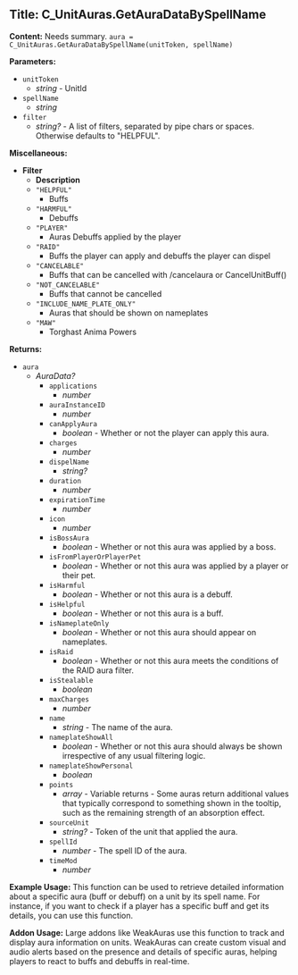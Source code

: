 ## Title: C_UnitAuras.GetAuraDataBySpellName

**Content:**
Needs summary.
`aura = C_UnitAuras.GetAuraDataBySpellName(unitToken, spellName)`

**Parameters:**
- `unitToken`
  - *string* - UnitId
- `spellName`
  - *string*
- `filter`
  - *string?* - A list of filters, separated by pipe chars or spaces. Otherwise defaults to "HELPFUL".

**Miscellaneous:**
- **Filter**
  - **Description**
  - `"HELPFUL"`
    - Buffs
  - `"HARMFUL"`
    - Debuffs
  - `"PLAYER"`
    - Auras Debuffs applied by the player
  - `"RAID"`
    - Buffs the player can apply and debuffs the player can dispel
  - `"CANCELABLE"`
    - Buffs that can be cancelled with /cancelaura or CancelUnitBuff()
  - `"NOT_CANCELABLE"`
    - Buffs that cannot be cancelled
  - `"INCLUDE_NAME_PLATE_ONLY"`
    - Auras that should be shown on nameplates
  - `"MAW"`
    - Torghast Anima Powers

**Returns:**
- `aura`
  - *AuraData?*
    - `applications`
      - *number*
    - `auraInstanceID`
      - *number*
    - `canApplyAura`
      - *boolean* - Whether or not the player can apply this aura.
    - `charges`
      - *number*
    - `dispelName`
      - *string?*
    - `duration`
      - *number*
    - `expirationTime`
      - *number*
    - `icon`
      - *number*
    - `isBossAura`
      - *boolean* - Whether or not this aura was applied by a boss.
    - `isFromPlayerOrPlayerPet`
      - *boolean* - Whether or not this aura was applied by a player or their pet.
    - `isHarmful`
      - *boolean* - Whether or not this aura is a debuff.
    - `isHelpful`
      - *boolean* - Whether or not this aura is a buff.
    - `isNameplateOnly`
      - *boolean* - Whether or not this aura should appear on nameplates.
    - `isRaid`
      - *boolean* - Whether or not this aura meets the conditions of the RAID aura filter.
    - `isStealable`
      - *boolean*
    - `maxCharges`
      - *number*
    - `name`
      - *string* - The name of the aura.
    - `nameplateShowAll`
      - *boolean* - Whether or not this aura should always be shown irrespective of any usual filtering logic.
    - `nameplateShowPersonal`
      - *boolean*
    - `points`
      - *array* - Variable returns - Some auras return additional values that typically correspond to something shown in the tooltip, such as the remaining strength of an absorption effect.
    - `sourceUnit`
      - *string?* - Token of the unit that applied the aura.
    - `spellId`
      - *number* - The spell ID of the aura.
    - `timeMod`
      - *number*

**Example Usage:**
This function can be used to retrieve detailed information about a specific aura (buff or debuff) on a unit by its spell name. For instance, if you want to check if a player has a specific buff and get its details, you can use this function.

**Addon Usage:**
Large addons like WeakAuras use this function to track and display aura information on units. WeakAuras can create custom visual and audio alerts based on the presence and details of specific auras, helping players to react to buffs and debuffs in real-time.